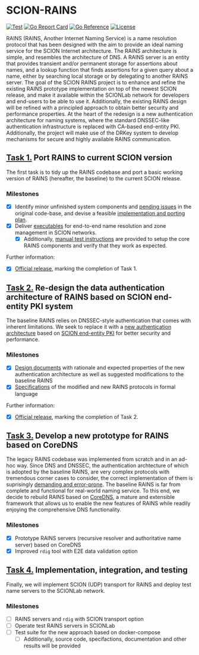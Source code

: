 # SCION-RAINS
[![Test](https://github.com/netsys-lab/scion-rains/actions/workflows/test.yml/badge.svg)](https://github.com/netsys-lab/scion-rains/actions/workflows/test.yml)
[![Go Report Card](https://goreportcard.com/badge/github.com/netsys-lab/scion-rains)](https://goreportcard.com/report/github.com/netsys-lab/scion-rains) 
[![Go Reference](https://pkg.go.dev/badge/github.com/netsys-lab/scion-rains.svg)](https://pkg.go.dev/github.com/netsys-lab/scion-rains)
[![License](https://img.shields.io/badge/License-Apache%202.0-blue.svg)](LICENSE)

RAINS (RAINS, Another Internet Naming Service) is a name resolution protocol that has been designed with the aim to provide an ideal naming service for the SCION Internet architecture.
The RAINS architecture is simple, and resembles the architecture of DNS. A RAINS server is an entity that provides transient and/or permanent storage for assertions about names, and a
lookup function that finds assertions for a given query about a name, either by searching local storage or by delegating to another RAINS server.
The goal of the SCION RAINS project is to enhance and refine the existing RAINS prototype implementation on top of the newest SCION release, and make it available within the SCIONLab
network for developers and end-users to be able to use it. Additionally, the existing RAINS design will be refined with a principled approach to obtain better security and performance properties. At the heart of the redesign is a new authentication architecture for naming systems, where the standard DNSSEC-like authentication infrastructure is replaced with CA-based end-entity
PKI. Additionally, the project will make use of the DRKey system to develop mechanisms for secure and highly available RAINS communication.

## [Task 1.](https://github.com/netsys-lab/scion-rains/projects/2) Port RAINS to current SCION version

The first task is to tidy up the RAINS codebase and port a basic working version of RAINS (hereafter, the baseline) to the current SCION release.

### Milestones
- [x] Identify minor unfinished system components and [pending issues](https://github.com/netsec-ethz/rains/issues) in the original code-base, and devise a feasible [implementation and porting plan](./planning/implementation_plan.md).
- [x] Deliver [executables](https://github.com/netsys-lab/scion-rains/actions/runs/1535615463#artifacts) for end-to-end name resolution and zone management in SCION networks.
  - [x] Additionally, [manual test instructions](https://github.com/netsys-lab/scion-rains/tree/05f121ebe38f6f0dddbe7731a5e50ef34e69e4e0/test/manual) are provided to setup the core RAINS components and verify that they work as expected.

Further information:
- [x] [Official release](https://github.com/netsys-lab/scion-rains/releases/tag/v0.3.2), marking the completion of Task 1.


## [Task 2.](https://github.com/netsys-lab/scion-rains/projects/3) Re-design the data authentication architecture of RAINS based on SCION end-entity PKI system

The baseline RAINS relies on DNSSEC-style authentication that comes with inherent limitations. We seek to replace it with a [new authentication architecture](./offlineauth) based on [SCION end-entity PKI](https://github.com/cyrill-k/fpki) for better security and performance.

### Milestones
- [x] [Design documents](https://github.com/netsys-lab/scion-rains/tree/05f121ebe38f6f0dddbe7731a5e50ef34e69e4e0/docs/auth-arch) with rationale and expected properties of the new authentication architecture as well as suggested modifications to the baseline RAINS
- [x] [Specifications](https://github.com/netsys-lab/scion-rains/tree/05f121ebe38f6f0dddbe7731a5e50ef34e69e4e0/docs/auth-arch/tamarin) of the modified and new RAINS protocols in formal language

Further information:
- [x] [Official release](https://github.com/netsys-lab/scion-rains/releases/tag/v0.4.0), marking the completion of Task 2.

## [Task 3.](https://github.com/netsys-lab/scion-rains/projects/4) Develop a new prototype for RAINS based on CoreDNS

The legacy RAINS codebase was implemented from scratch and in an ad-hoc way. Since DNS and DNSSEC, the authentication archtecture of which is adopted by the baseline RAINS, are very complex protocols with tremendous corner cases to consider, the correct implementation of them is suprisingly [demanding and error-prone](https://ianix.com/pub/dnssec-outages.html). The baseline RAINS is far from complete and functional for real-world naming service. To this end, we decide to rebuild RAINS based on [CoreDNS](https://coredns.io), a mature and extensible framework that allows us to enable the new features of RAINS while readily enjoying the comprehensive DNS functionality.

### Milestones

- [x] Prototype RAINS servers (recursive resolver and authoritative name server) based on CoreDNS
- [x] Improved `rdig` tool with E2E data validation option

## [Task 4.](https://github.com/netsys-lab/scion-rains/projects/5) Implementation, integration, and testing

Finally, we will implement SCION (UDP) transport for RAINS and deploy test name servers to the SCIONLab network.

### Milestones
- [ ] RAINS servers and `rdig` with SCION transport option
- [ ] Operate test RAINS servers in SCIONLab
- [ ] Test suite for the new approach based on docker-compose 
  - [ ] Additionally, source code, specifactions, documentation and other results will be provided

